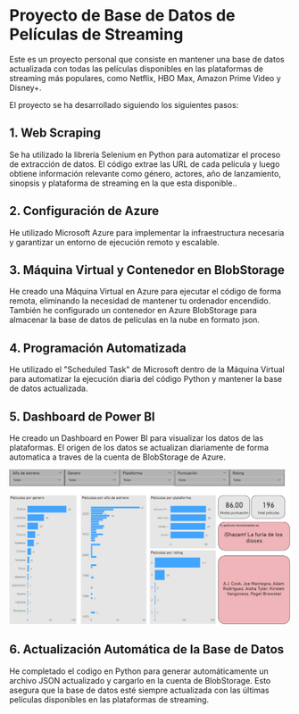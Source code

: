 # Proyecto de Base de Datos de Películas de Streaming

Este es un proyecto personal que consiste en mantener una base de datos actualizada con todas las películas disponibles en las plataformas de streaming más populares, como Netflix, HBO Max, Amazon Prime Video y Disney+.

El proyecto se ha desarrollado siguiendo los siguientes pasos:

## 1. Web Scraping
Se ha utilizado la librería Selenium en Python para automatizar el proceso de extracción de datos. El código extrae las URL de cada película y luego obtiene información relevante como género, actores, año de lanzamiento, sinopsis y plataforma de streaming en la que esta disponible..

## 2. Configuración de Azure
He utilizado Microsoft Azure para implementar la infraestructura necesaria y garantizar un entorno de ejecución remoto y escalable.

## 3. Máquina Virtual y Contenedor en BlobStorage
He creado una Máquina Virtual en Azure para ejecutar el código de forma remota, eliminando la necesidad de mantener tu ordenador encendido. También he configurado un contenedor en Azure BlobStorage para almacenar la base de datos de películas en la nube en formato json.

## 4. Programación Automatizada
He utilizado el "Scheduled Task" de Microsoft dentro de la Máquina Virtual para automatizar la ejecución diaria del código Python y mantener la base de datos actualizada.

## 5. Dashboard de Power BI
He creado un Dashboard en Power BI para visualizar los datos de las plataformas. El origen de los datos se actualizan diariamente de forma automatica a traves de la cuenta de BlobStorage de Azure.

![Dashboard PowerBI](VisPowerBI(1).jpg)

## 6. Actualización Automática de la Base de Datos
He completado el codigo en Python para generar automáticamente un archivo JSON actualizado y cargarlo en la cuenta de BlobStorage. Esto asegura que la base de datos esté siempre actualizada con las últimas películas disponibles en las plataformas de streaming.